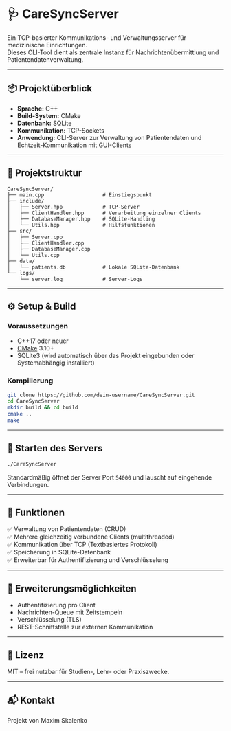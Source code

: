 # 🩺 CareSyncServer

Ein TCP-basierter Kommunikations- und Verwaltungsserver für medizinische Einrichtungen.  
Dieses CLI-Tool dient als zentrale Instanz für Nachrichtenübermittlung und Patientendatenverwaltung.

---

## 📦 Projektüberblick

- **Sprache:** C++
- **Build-System:** CMake
- **Datenbank:** SQLite
- **Kommunikation:** TCP-Sockets
- **Anwendung:** CLI-Server zur Verwaltung von Patientendaten und Echtzeit-Kommunikation mit GUI-Clients

---

## 📁 Projektstruktur

```
CareSyncServer/
├── main.cpp                   # Einstiegspunkt
├── include/
│   ├── Server.hpp             # TCP-Server
│   ├── ClientHandler.hpp      # Verarbeitung einzelner Clients
│   ├── DatabaseManager.hpp    # SQLite-Handling
│   └── Utils.hpp              # Hilfsfunktionen
├── src/
│   ├── Server.cpp
│   ├── ClientHandler.cpp
│   ├── DatabaseManager.cpp
│   └── Utils.cpp
├── data/
│   └── patients.db            # Lokale SQLite-Datenbank
└── logs/
    └── server.log             # Server-Logs
```

---

## ⚙️ Setup & Build

### Voraussetzungen
- C++17 oder neuer
- [CMake](https://cmake.org/) 3.10+
- SQLite3 (wird automatisch über das Projekt eingebunden oder Systemabhängig installiert)

### Kompilierung
```bash
git clone https://github.com/dein-username/CareSyncServer.git
cd CareSyncServer
mkdir build && cd build
cmake ..
make
```

---

## 🚀 Starten des Servers

```bash
./CareSyncServer
```

Standardmäßig öffnet der Server Port `54000` und lauscht auf eingehende Verbindungen.

---

## 🧪 Funktionen

✅ Verwaltung von Patientendaten (CRUD)  
✅ Mehrere gleichzeitig verbundene Clients (multithreaded)  
✅ Kommunikation über TCP (Textbasiertes Protokoll)  
✅ Speicherung in SQLite-Datenbank  
✅ Erweiterbar für Authentifizierung und Verschlüsselung

---

## 🧱 Erweiterungsmöglichkeiten

- Authentifizierung pro Client
- Nachrichten-Queue mit Zeitstempeln
- Verschlüsselung (TLS)
- REST-Schnittstelle zur externen Kommunikation

---

## 🤝 Lizenz

MIT – frei nutzbar für Studien-, Lehr- oder Praxiszwecke.

---

## 📬 Kontakt

Projekt von Maxim Skalenko  
